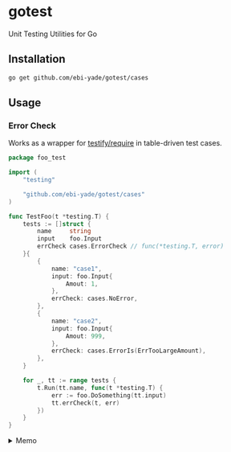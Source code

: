 # gotest

Unit Testing Utilities for Go

## Installation

```sh
go get github.com/ebi-yade/gotest/cases
```

## Usage

### Error Check

Works as a wrapper for [testify/require](https://pkg.go.dev/github.com/stretchr/testify/require) in table-driven test cases.

```go
package foo_test

import (
	"testing"

	"github.com/ebi-yade/gotest/cases"
)

func TestFoo(t *testing.T) {
	tests := []struct {
		name     string
		input    foo.Input
		errCheck cases.ErrorCheck // func(*testing.T, error)
	}{
		{
			name: "case1",
			input: foo.Input{
				Amout: 1,
			},
			errCheck: cases.NoError,
		},
		{
			name: "case2",
			input: foo.Input{
				Amout: 999,
			},
			errCheck: cases.ErrorIs(ErrTooLargeAmount),
		},
	}

	for _, tt := range tests {
		t.Run(tt.name, func(t *testing.T) {
			err := foo.DoSomething(tt.input)
			tt.errCheck(t, err)
		})
	}
}
```

<details>
<summary>Memo</summary>

### ここまで書いて気づいたこと

- assert.NoError は bool を返すが、 require.NoError は何も返さない
- t.Run するテーブル駆動テストであれば require にわたる t は無名関数のスコープ
- エラーチェックをする場合は基本的に　require でいいはず（暗黙直和）
- ErrorIs などはシグニチャが異なるのでラッパーの有り難みがある

</details>
